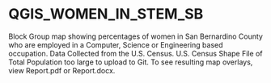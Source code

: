 # QGIS_WOMEN_IN_STEM_SB
Block Group map showing percentages of women in San Bernardino County who are employed in a Computer, Science or Engineering based occupation. Data Collected from the U.S. Census. 
U.S. Census Shape File of Total Population too large to upload to Git. To see resulting map overlays, view Report.pdf or Report.docx.
